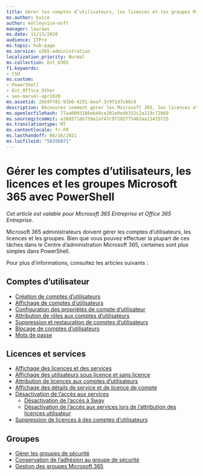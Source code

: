 ```yaml
---
title: Gérer les comptes d’utilisateurs, les licences et les groupes Microsoft 365 avec PowerShell
ms.author: kvice
author: kelleyvice-msft
manager: laurawi
ms.date: 11/13/2020
audience: ITPro
ms.topic: hub-page
ms.service: o365-administration
localization_priority: Normal
ms.collection: Ent_O365
f1.keywords:
- CSH
ms.custom:
- PowerShell
- Ent_Office_Other
- seo-marvel-apr2020
ms.assetid: 26b9ff81-93b0-4251-beaf-3c9f1d7c80c8
description: Découvrez comment gérer les Microsoft 365, les licences et les groupes d’utilisateurs avec PowerShell.
ms.openlocfilehash: 77aa0003186eb44ce201e0e4b332c2a119c72069
ms.sourcegitcommit: e269371de759a1a747c9f292775463aa11415f25
ms.translationtype: MT
ms.contentlocale: fr-FR
ms.lasthandoff: 08/16/2021
ms.locfileid: "58356071"
---
```

# <a name="manage-microsoft-365-user-accounts-licenses-and-groups-with-powershell"></a>Gérer les comptes d’utilisateurs, les licences et les groupes Microsoft 365 avec PowerShell

*Cet article est valable pour Microsoft 365 Entreprise et Office 365 Entreprise.*

Microsoft 365 administrateurs doivent gérer les comptes d’utilisateurs, les licences et les groupes. Bien que vous pouvez effectuer la plupart de ces tâches dans le Centre d’administration Microsoft 365, certaines sont plus simples dans PowerShell.

Pour plus d'informations, consultez les articles suivants :

## <a name="user-accounts"></a>Comptes d’utilisateur

- [Création de comptes d’utilisateurs](create-user-accounts-with-microsoft-365-powershell.md)
- [Affichage de comptes d’utilisateurs](view-user-accounts-with-microsoft-365-powershell.md)
- [Configuration des propriétés de compte d’utilisateur](configure-user-account-properties-with-microsoft-365-powershell.md)
- [Attribution de rôles aux comptes d’utilisateurs](assign-roles-to-user-accounts-with-microsoft-365-powershell.md)
- [Suppression et restauration de comptes d’utilisateurs](delete-and-restore-user-accounts-with-microsoft-365-powershell.md)
- [Blocage de comptes d’utilisateurs](block-user-accounts-with-microsoft-365-powershell.md)
- [Mots de passe](manage-passwords-with-microsoft-365-powershell.md)

## <a name="licenses-and-services"></a>Licences et services
- [Affichage des licences et des services](view-licenses-and-services-with-microsoft-365-powershell.md)
- [Affichage des utilisateurs sous licence et sans licence](view-licensed-and-unlicensed-users-with-microsoft-365-powershell.md)
- [Attribution de licences aux comptes d’utilisateurs](assign-licenses-to-user-accounts-with-microsoft-365-powershell.md)
- [Affichage des détails de service et de licence de compte](view-account-license-and-service-details-with-microsoft-365-powershell.md)
- [Désactivation de l’accès aux services](disable-access-to-services-with-microsoft-365-powershell.md)
  - [Désactivation de l’accès à Sway](disable-access-to-sway-with-microsoft-365-powershell.md)
  - [Désactivation de l’accès aux services lors de l’attribution des licences utilisateur](disable-access-to-services-while-assigning-user-licenses.md)
- [Suppression de licences à des comptes d’utilisateurs](remove-licenses-from-user-accounts-with-microsoft-365-powershell.md)

## <a name="groups"></a>Groupes
- [Gérer les groupes de sécurité](manage-security-groups-with-microsoft-365-powershell.md)
- [Conservation de l’adhésion au groupe de sécurité](maintain-group-membership-with-microsoft-365-powershell.md)
- [Gestion des groupes Microsoft 365](manage-microsoft-365-groups-with-powershell.md)
